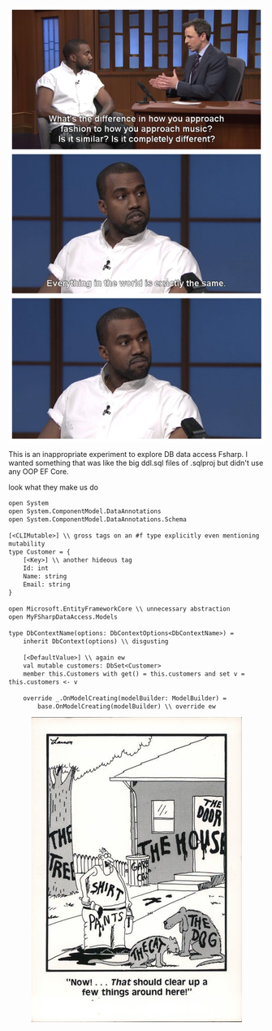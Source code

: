<img src="README.png" alt=":|" style="display: block; margin: auto;" />

This is an inappropriate experiment to explore DB data access Fsharp. I wanted something that was like the big ddl.sql files of .sqlproj but didn't use any OOP EF Core.

look what they make us do

```
open System
open System.ComponentModel.DataAnnotations
open System.ComponentModel.DataAnnotations.Schema

[<CLIMutable>] \\ gross tags on an #f type explicitly even mentioning mutability
type Customer = {
    [<Key>] \\ another hideous tag
    Id: int
    Name: string
    Email: string
}

open Microsoft.EntityFrameworkCore \\ unnecessary abstraction
open MyFSharpDataAccess.Models

type DbContextName(options: DbContextOptions<DbContextName>) =
    inherit DbContext(options) \\ disgusting

    [<DefaultValue>] \\ again ew
    val mutable customers: DbSet<Customer>
    member this.Customers with get() = this.customers and set v = this.customers <- v

    override _.OnModelCreating(modelBuilder: ModelBuilder) =
        base.OnModelCreating(modelBuilder) \\ override ew

```

<img src="metadata.png" alt=":|" style="display: block; margin: auto;" />
